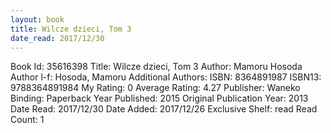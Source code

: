 ```yaml
---
layout: book
title: Wilcze dzieci, Tom 3
date_read: 2017/12/30
---
```


Book Id: 35616398
Title: Wilcze dzieci, Tom 3
Author: Mamoru Hosoda
Author l-f: Hosoda, Mamoru
Additional Authors: 
ISBN: 8364891987
ISBN13: 9788364891984
My Rating: 0
Average Rating: 4.27
Publisher: Waneko
Binding: Paperback
Year Published: 2015
Original Publication Year: 2013
Date Read: 2017/12/30
Date Added: 2017/12/26
Exclusive Shelf: read
Read Count: 1

